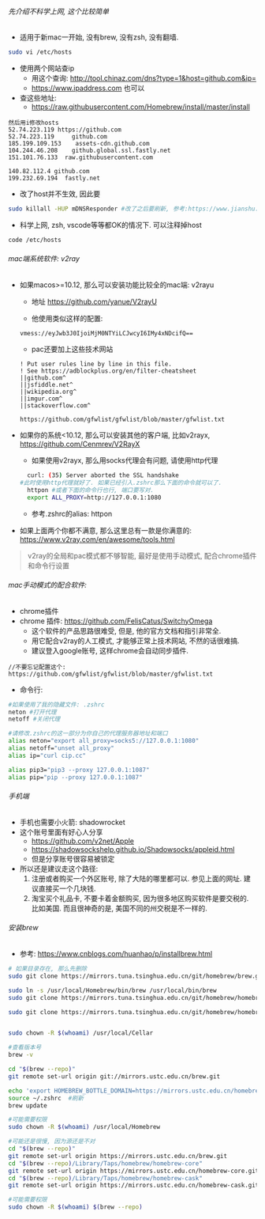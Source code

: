 ###### 先介绍不科学上网, 这个比较简单

- 适用于新mac一开始, 没有brew, 没有zsh, 没有翻墙.

```sh
sudo vi /etc/hosts
```

- 使用两个网站查ip
  - 用这个查询: http://tool.chinaz.com/dns?type=1&host=github.com&ip=
  - https://www.ipaddress.com 也可以
- 查这些地址:
  - https://raw.githubusercontent.com/Homebrew/install/master/install

```
然后用i修改hosts
52.74.223.119 https://github.com
52.74.223.119     github.com
185.199.109.153    assets-cdn.github.com
104.244.46.208    github.global.ssl.fastly.net
151.101.76.133	raw.githubusercontent.com

140.82.112.4 github.com
199.232.69.194  fastly.net
```

- 改了host并不生效, 因此要

```sh
sudo killall -HUP mDNSResponder #改了之后要刷新, 参考:https://www.jianshu.com/p/1c17807775c5
```

- 科学上网, zsh, vscode等等都OK的情况下. 可以注释掉host

```sh
code /etc/hosts
```

###### mac端系统软件: v2ray

- 如果macos>=10.12, 那么可以安装功能比较全的mac端: v2rayu

  - 地址 https://github.com/yanue/V2rayU

  - 他使用类似这样的配置: 

  ```
  vmess://eyJwb3J0IjoiMjM0NTYiLCJwcyI6IMy4xNDcifQ==
  ```

  - pac还要加上这些技术网站

  ```pac
  ! Put user rules line by line in this file.
  ! See https://adblockplus.org/en/filter-cheatsheet
  ||github.com^
  ||jsfiddle.net^
  ||wikipedia.org^
  ||imgur.com^
  ||stackoverflow.com^
  ```

  ```
  https://github.com/gfwlist/gfwlist/blob/master/gfwlist.txt
  ```

- 如果你的系统<10.12, 那么可以安装其他的客户端, 比如v2rayx,  https://github.com/Cenmrev/V2RayX
  - 如果使用v2rayx, 那么用socks代理会有问题, 请使用http代理
  
  ```sh
    curl: (35) Server aborted the SSL handshake
  #此时使用http代理就好了. 如果已经引入.zshrc那么下面的命令就可以了.
    httpon #或者下面的命令行也行, 端口要写对.
    export ALL_PROXY=http://127.0.0.1:1080
  ```
  
  - 参考.zshrc的alias: httpon
  
- 如果上面两个你都不满意, 那么这里总有一款是你满意的: https://www.v2ray.com/en/awesome/tools.html

> v2ray的全局和pac模式都不够智能, 最好是使用手动模式, 配合chrome插件和命令行设置

###### mac手动模式的配合软件: 

- chrome插件
- chrome 插件:  https://github.com/FelisCatus/SwitchyOmega
  - 这个软件的产品思路很难受, 但是, 他的官方文档和指引非常全.
  - 用它配合v2ray的人工模式, 才能够正常上技术网站, 不然的话很难搞.
  - 建议登入google账号, 这样chrome会自动同步插件.

```
//不要忘记配置这个: 
https://github.com/gfwlist/gfwlist/blob/master/gfwlist.txt
```

- 命令行:

```sh
#如果使用了我的隐藏文件: .zshrc
neton #打开代理
netoff #关闭代理
```

```sh
#请修改.zshrc的这一部分为你自己的代理服务器地址和端口
alias neton="export all_proxy=socks5://127.0.0.1:1080"
alias netoff="unset all_proxy"
alias ip="curl cip.cc"

alias pip3="pip3 --proxy 127.0.0.1:1087"
alias pip="pip --proxy 127.0.0.1:1087"
```

###### 手机端

- 手机也需要小火箭: shadowrocket
- 这个账号里面有好心人分享
  - https://github.com/v2net/Apple
  - https://shadowsockshelp.github.io/Shadowsocks/appleid.html
  - 但是分享账号很容易被锁定
- 所以还是建议走这个路径:
  1. 注册或者购买一个外区账号, 除了大陆的哪里都可以. 参见上面的网址. 建议直接买一个几块钱.
  2. 淘宝买个礼品卡, 不要卡着金额购买, 因为很多地区购买软件是要交税的. 比如美国. 而且很神奇的是, 美国不同的州交税是不一样的. 

###### 安装brew

- 参考: https://www.cnblogs.com/huanhao/p/installbrew.html

```sh
# 如果目录存在, 那么先删除
sudo git clone https://mirrors.tuna.tsinghua.edu.cn/git/homebrew/brew.git /usr/local/Homebrew

sudo ln -s /usr/local/Homebrew/bin/brew /usr/local/bin/brew
sudo git clone https://mirrors.tuna.tsinghua.edu.cn/git/homebrew/homebrew-core.git /usr/local/Homebrew/Library/Taps/homebrew/homebrew-core

sudo git clone https://mirrors.tuna.tsinghua.edu.cn/git/homebrew/homebrew-cask.git /usr/local/Homebrew/Library/Taps/homebrew/homebrew-cask


sudo chown -R $(whoami) /usr/local/Cellar

#查看版本号
brew -v

cd "$(brew --repo)"
git remote set-url origin git://mirrors.ustc.edu.cn/brew.git

echo 'export HOMEBREW_BOTTLE_DOMAIN=https://mirrors.ustc.edu.cn/homebrew-bottles' >> ~/.zshrc
source ~/.zshrc  #刷新
brew update

#可能需要权限
sudo chown -R $(whoami) /usr/local/Homebrew

#可能还是很慢, 因为源还是不对
cd "$(brew --repo)"
git remote set-url origin https://mirrors.ustc.edu.cn/brew.git
cd "$(brew --repo)/Library/Taps/homebrew/homebrew-core"
git remote set-url origin https://mirrors.ustc.edu.cn/homebrew-core.git
cd "$(brew --repo)/Library/Taps/homebrew/homebrew-cask"
git remote set-url origin https://mirrors.ustc.edu.cn/homebrew-cask.git

#可能需要权限
sudo chown -R $(whoami) $(brew --repo)
```

